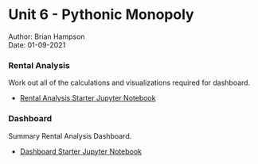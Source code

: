 # Unit 6 - Pythonic Monopoly
Author: Brian Hampson<br>
Date: 01-09-2021<br>

### Rental Analysis

Work out all of the calculations and visualizations required for dashboard.

* [Rental Analysis Starter Jupyter Notebook](rental_analysis.ipynb)

### Dashboard

Summary Rental Analysis Dashboard.

* [Dashboard Starter Jupyter Notebook](dashboard.ipynb)

